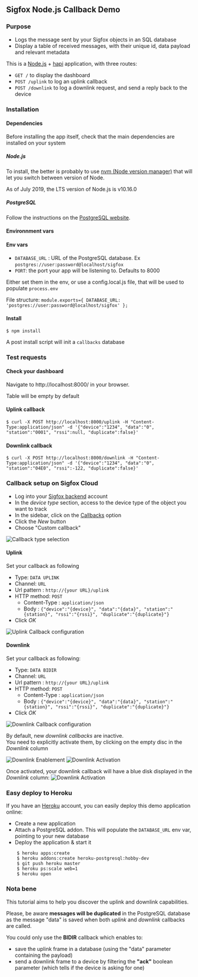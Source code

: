 
## Sigfox Node.js Callback Demo

### Purpose

* Logs the message sent by your Sigfox objects in an SQL database
* Display a table of received messages, with their unique id, data payload and relevant metadata

This is a [Node.js](http://nodejs.org) + [hapi](https://hapijs.com) application, with three routes:

* `GET /` to display the dashboard
* `POST /uplink` to log an uplink callback
* `POST /downlink` to log a downlink request, and send a reply back to the device


### Installation

#### Dependencies

Before installing the app itself, check that the main dependencies are installed on your system

##### Node.js

To install, the better is probably to use [nvm (Node version manager)](https://github.com/creationix/nvm) that will let you switch between version of Node.

As of July 2019, the LTS version of Node.js is v10.16.0

##### PostgreSQL

Follow the instructions on the [PostgreSQL website](postgresql.org).


#### Environnment vars

#### Env vars


* `DATABASE_URL` : URL of the PostgreSQL database. Ex `postgres://user:password@localhost/sigfox`
* `PORT`: the port your app will be listening to. Defaults to 8000

Either set them in the env, or use a config.local.js file, that will be used to populate `process.env`

File structure:
	```
	module.exports={
	  DATABASE_URL: 'postgres://user:password@localhost/sigfox'
	};
	```


#### Install

````
$ npm install
````

A post install script will init a `callbacks` database



### Test requests

#### Check your dashboard

Navigate to http://localhost:8000/ in your browser.

Table will be empty by default
#### Uplink callback

```
$ curl -X POST http://localhost:8000/uplink -H "Content-Type:application/json" -d '{"device":"1234", "data":"0", "station":"0001", "rssi":null, "duplicate":false}'
```

#### Downlink callback
```
$ curl -X POST http://localhost:8000/downlink -H "Content-Type:application/json" -d '{"device":"1234", "data":"0", "station":"04E0", "rssi":-122, "duplicate":false}'
```

### Callback setup on Sigfox Cloud

* Log into your [Sigfox backend](http://backend.sigfox.com) account
* In the _device type_ section, access to the device type of the object you want to track
* In the sidebar, click on the [Callbacks](http://backend.sigfox.com/devicetype/:devicetypeid/callbacks) option
* Click the _New_ button
* Choose "Custom callback"

![Callback type selection](./screenshots/callback-type.png)

#### Uplink

Set your callback as following
  * Type: `DATA UPLINK`
  * Channel: `URL`
  * Url pattern :   `http://{your URL}/uplink`
  * HTTP method: `POST`
	* Content-Type : `application/json`
	* Body : `{"device":"{device}", "data":"{data}", "station":"{station}", "rssi":"{rssi}", "duplicate":"{duplicate}"}`
  * Click _OK_


![Uplink Callback configuration](./screenshots/uplink-configuration.png)

#### Downlink
Set your callback as following:

  * Type: `DATA BIDIR`
  * Channel: `URL`
  * Url pattern :   `http://{your URL}/uplink`
  * HTTP method: `POST`
	* Content-Type : `application/json`
	* Body : `{"device":"{device}", "data":"{data}", "station":"{station}", "rssi":"{rssi}", "duplicate":"{duplicate}"}`
  * Click _OK_

![Downlink Callback configuration](./screenshots/downlink-configuration.png)

By default, new _downlink callbacks_ are inactive.  
You need to explicitly activate them, by clicking on the empty disc in the _Downlink_ column

![Downlink Enablement](./screenshots/downlink-enablement.png)
![Downlink Activation](./screenshots/downlink-activation-popup.png)

Once activated, your downlink callback will have a blue disk displayed in the _Downlink_ column:
![Downlink Activation](./screenshots/downlink-active.png)

### Easy deploy to Heroku

If you have an [Heroku](http://heroku.com) account, you can easily deploy this demo application online:
* Create a new application
* Attach a PostgreSQL addon. This will populate the `DATABASE_URL` env var, pointing to your new database
* Deploy the application & start it
```
	$ heroku apps:create
	$ heroku addons:create heroku-postgresql:hobby-dev
	$ git push heroku master
	$ heroku ps:scale web=1
	$ heroku open
```

### Nota bene

This tutorial aims to help you discover the uplink and downlink capabilities.

Please, be aware __messages will be duplicated__ in the PostgreSQL database as the message "data" is saved when both _uplink_ and _downlink_ callbacks are called.

You could only use the __BIDIR__ callback which enables to:
* save the uplink frame in a database (using the "data" parameter containing the payload)
* send a downlink frame to a device by filtering the __"ack"__ boolean parameter (which tells if the device is asking for one)
